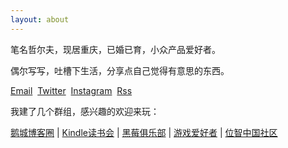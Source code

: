 ```yaml
---
layout: about
---
```


笔名哲尔夫，现居重庆，已婚已育，小众产品爱好者。

偶尔写写，吐槽下生活，分享点自己觉得有意思的东西。

[Email](mailto:zeroneven@gmail.com)  [Twitter](https://twitter.com/zeove)  [Instagram](https://www.instagram.com/zeove/)  [Rss](https://zeove.com/feed)

我建了几个群组，感兴趣的欢迎来玩：

[鹅城博客圈](http://shang.qq.com/wpa/qunwpa?idkey=7e6fd8e4d22ca55e666436cec74f2d18890b9609aee86ec937adeed2c605b4b4) | 
[Kindle读书会](http://shang.qq.com/wpa/qunwpa?idkey=5015973f13770d1127551c64adca63d2e43c5b44b3e95263d8db59e3d42c3750) | 
[黑莓俱乐部](http://shang.qq.com/wpa/qunwpa?idkey=11c90d82a280c1cdb4a969a7a1bef21089916ef7bea77f9fb90a9d45d333b493) | 
[游戏爱好者](http://shang.qq.com/wpa/qunwpa?idkey=7763fb4fe6385f0e95f820a1f5888a4eb9354dc9501497486efe1a7a99b0975a) | 
[位智中国社区](http://shang.qq.com/wpa/qunwpa?idkey=2cd485806407dcb3325a1c4a82550989de585399c97885ec811af85206c09dbb)
